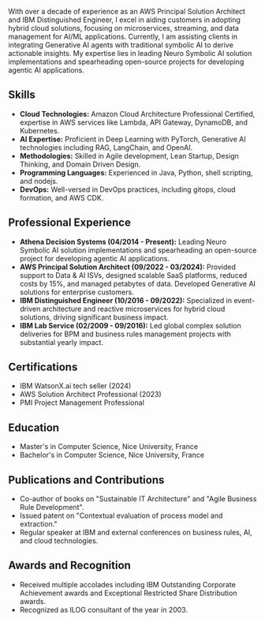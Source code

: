 
With over a decade of experience as an AWS Principal Solution Architect and IBM Distinguished Engineer, I excel in aiding customers in adopting hybrid cloud solutions, focusing on microservices, streaming, and data management for AI/ML applications. Currently, I am assisting clients in integrating Generative AI agents with traditional symbolic AI to derive actionable insights. My expertise lies in leading Neuro Symbolic AI solution implementations and spearheading open-source projects for developing agentic AI applications.

## Skills
- **Cloud Technologies:** Amazon Cloud Architecture Professional Certified, expertise in AWS services like Lambda, API Gateway, DynamoDB, and Kubernetes.
- **AI Expertise:** Proficient in Deep Learning with PyTorch, Generative AI technologies including RAG, LangChain, and OpenAI.
- **Methodologies:** Skilled in Agile development, Lean Startup, Design Thinking, and Domain Driven Design.
- **Programming Languages:** Experienced in Java, Python, shell scripting, and nodejs.
- **DevOps:** Well-versed in DevOps practices, including gitops, cloud formation, and AWS CDK.

## Professional Experience
- **Athena Decision Systems (04/2014 - Present):** Leading Neuro Symbolic AI solution implementations and spearheading an open-source project for developing agentic AI applications.
- **AWS Principal Solution Architect (09/2022 - 03/2024):** Provided support to Data & AI ISVs, designed scalable SaaS platforms, reduced costs by 15%, and managed petabytes of data. Developed Generative AI solutions for enterprise customers.
- **IBM Distinguished Engineer (10/2016 - 09/2022):** Specialized in event-driven architecture and reactive microservices for hybrid cloud solutions, driving significant business impact.
- **IBM Lab Service (02/2009 - 09/2016):** Led global complex solution deliveries for BPM and business rules management projects with substantial yearly impact.

## Certifications
- IBM WatsonX.ai tech seller (2024)
- AWS Solution Architect Professional (2023)
- PMI Project Management Professional

## Education
- Master's in Computer Science, Nice University, France
- Bachelor's in Computer Science, Nice University, France

## Publications and Contributions
- Co-author of books on "Sustainable IT Architecture" and "Agile Business Rule Development".
- Issued patent on "Contextual evaluation of process model and extraction."
- Regular speaker at IBM and external conferences on business rules, AI, and cloud technologies.

## Awards and Recognition
- Received multiple accolades including IBM Outstanding Corporate Achievement awards and Exceptional Restricted Share Distribution awards.
- Recognized as ILOG consultant of the year in 2003.

